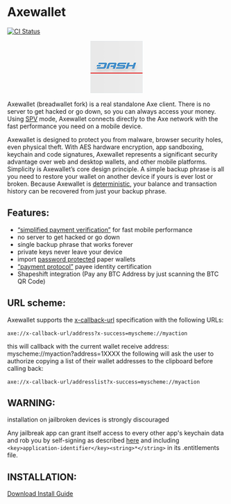# Axewallet

[![CI Status](http://img.shields.io/travis/QuantumExplorer/axewalletsvg?style=flat)](https://travis-ci.org/QuantumExplorer/axewallet)

<p align="center" >
<img src="AxeWallet/Images.xcassets/AppIcon.appiconset/icon120.png" alt="Axewallet" title="Axewallet">
</p>

Axewallet (breadwallet fork) is a real standalone Axe client. There is no server to get hacked or go down, so you can always access your money.
Using [SPV](https://en.bitcoin.it/wiki/Thin_Client_Security#Header-Only_Clients) mode, Axewallet connects directly to the Axe network with the fast performance you need on a mobile device.

Axewallet is designed to protect you from malware, browser security holes, even physical theft. With AES hardware encryption, app sandboxing,
keychain and code signatures, Axewallet represents a significant security advantage over web and desktop wallets, and other mobile platforms.
Simplicity is Axewallet’s core design principle. A simple backup phrase is all you need to restore your wallet on another device if yours is ever lost or broken.
Because Axewallet is [deterministic](https://axepay.atlassian.net/wiki/display/DOC/Whitepaper), your balance and transaction history can be recovered from just your backup phrase.

## Features:
- [“simplified payment verification”](https://axepay.atlassian.net/wiki/display/DOC/Official+Documentation) for fast mobile performance
- no server to get hacked or go down
- single backup phrase that works forever
- private keys never leave your device
- import [password protected](https://axepay.atlassian.net/wiki/display/DOC/Official+Documentation) paper wallets
- [“payment protocol”](https://axepay.atlassian.net/wiki/display/DOC/Official+Documentation) payee identity certification
- Shapeshift integration (Pay any BTC Address by just scanning the BTC QR Code)

## URL scheme:
Axewallet supports the [x-callback-url](http://x-callback-url.com/) specification with the following URLs:
```
axe://x-callback-url/address?x-success=myscheme://myaction
```
this will callback with the current wallet receive address: myscheme://myaction?address=1XXXX
the following will ask the user to authorize copying a list of their wallet addresses to the clipboard before calling back:
```
axe://x-callback-url/addresslist?x-success=myscheme://myaction
```

## WARNING:

installation on jailbroken devices is strongly discouraged

Any jailbreak app can grant itself access to every other app's keychain data
and rob you by self-signing as described [here](http://www.saurik.com/id/8)
and including `<key>application-identifier</key><string>*</string>` in its
.entitlements file.

## INSTALLATION:

[Download Install Guide](https://axepay.atlassian.net/wiki/display/DOC/Download+-+Install+-+Guide)
